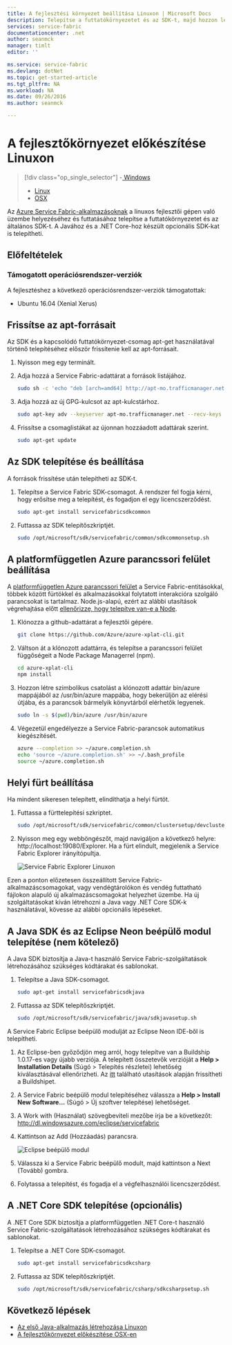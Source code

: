 ```yaml
---
title: A fejlesztési környezet beállítása Linuxon | Microsoft Docs
description: Telepítse a futtatókörnyezetet és az SDK-t, majd hozzon létre egy helyi fejlesztési fürtöt Linuxon. A beállítás befejezése után készen áll az alkalmazások létrehozására.
services: service-fabric
documentationcenter: .net
author: seanmck
manager: timlt
editor: ''

ms.service: service-fabric
ms.devlang: dotNet
ms.topic: get-started-article
ms.tgt_pltfrm: NA
ms.workload: NA
ms.date: 09/26/2016
ms.author: seanmck

---
```

# A fejlesztőkörnyezet előkészítése Linuxon
> [!div class="op_single_selector"]
> -[ Windows](service-fabric-get-started.md)
> 
> * [Linux](service-fabric-get-started-linux.md)
> * [OSX](service-fabric-get-started-mac.md)
> 
> 

 Az [Azure Service Fabric-alkalmazásoknak](service-fabric-application-model.md) a linuxos fejlesztői gépen való üzembe helyezéséhez és futtatásához telepítse a futtatókörnyezetet és az általános SDK-t. A Javához és a .NET Core-hoz készült opcionális SDK-kat is telepítheti.

## Előfeltételek
### Támogatott operációsrendszer-verziók
A fejlesztéshez a következő operációsrendszer-verziók támogatottak:

* Ubuntu 16.04 (Xenial Xerus)

## Frissítse az apt-forrásait
Az SDK és a kapcsolódó futtatókörnyezet-csomag apt-get használatával történő telepítéséhez először frissítenie kell az apt-forrásait.

1. Nyisson meg egy terminált.
2. Adja hozzá a Service Fabric-adattárat a források listájához.
   
    ```bash
    sudo sh -c 'echo "deb [arch=amd64] http://apt-mo.trafficmanager.net/repos/servicefabric/ trusty main" > /etc/apt/sources.list.d/servicefabric.list'
    ```
3. Adja hozzá az új GPG-kulcsot az apt-kulcstárhoz.
   
    ```bash
    sudo apt-key adv --keyserver apt-mo.trafficmanager.net --recv-keys 417A0893
    ```
4. Frissítse a csomaglistákat az újonnan hozzáadott adattárak szerint.
   
    ```bash
    sudo apt-get update
    ```

## Az SDK telepítése és beállítása
A források frissítése után telepítheti az SDK-t.

1. Telepítse a Service Fabric SDK-csomagot. A rendszer fel fogja kérni, hogy erősítse meg a telepítést, és fogadjon el egy licencszerződést.
   
    ```bash
    sudo apt-get install servicefabricsdkcommon
    ```
2. Futtassa az SDK telepítőszkriptjét.
   
    ```bash
    sudo /opt/microsoft/sdk/servicefabric/common/sdkcommonsetup.sh
    ```

## A platformfüggetlen Azure parancssori felület beállítása
A [platformfüggetlen Azure parancssori felület][azure-xplat-cli-github] a Service Fabric-entitásokkal, többek között fürtökkel és alkalmazásokkal folytatott interakcióra szolgáló parancsokat is tartalmaz. Node.js-alapú, ezért az alábbi utasítások végrehajtása előtt [ellenőrizze, hogy telepítve van-e a Node][install-node].

1. Klónozza a github-adattárat a fejlesztői gépére.
   
    ```bash
    git clone https://github.com/Azure/azure-xplat-cli.git
    ```
2. Váltson át a klónozott adattárra, és telepítse a parancssori felület függőségeit a Node Package Managerrel (npm).
   
    ```bash
    cd azure-xplat-cli
    npm install
    ```
3. Hozzon létre szimbolikus csatolást a klónozott adattár bin/azure mappájából az /usr/bin/azure mappába, hogy bekerüljön az elérési útjába, és a parancsok bármelyik könyvtárból elérhetők legyenek.
   
    ```bash
    sudo ln -s $(pwd)/bin/azure /usr/bin/azure
    ```
4. Végezetül engedélyezze a Service Fabric-parancsok automatikus kiegészítését.
   
    ```bash
    azure --completion >> ~/azure.completion.sh
    echo 'source ~/azure.completion.sh' >> ~/.bash_profile
    source ~/azure.completion.sh
    ```

## Helyi fürt beállítása
Ha mindent sikeresen telepített, elindíthatja a helyi fürtöt.

1. Futtassa a fürttelepítési szkriptet.
   
    ```bash
    sudo /opt/microsoft/sdk/servicefabric/common/clustersetup/devclustersetup.sh
    ```
2. Nyisson meg egy webböngészőt, majd navigáljon a következő helyre: http://localhost:19080/Explorer. Ha a fürt elindult, megjelenik a Service Fabric Explorer irányítópultja.
   
    ![Service Fabric Explorer Linuxon][sfx-linux]

Ezen a ponton előzetesen összeállított Service Fabric-alkalmazáscsomagokat, vagy vendégtárolókon és vendég futtatható fájlokon alapuló új alkalmazáscsomagokat helyezhet üzembe. Ha új szolgáltatásokat kíván létrehozni a Java vagy .NET Core SDK-k használatával, kövesse az alábbi opcionális lépéseket.

## A Java SDK és az Eclipse Neon beépülő modul telepítése (nem kötelező)
A Java SDK biztosítja a Java-t használó Service Fabric-szolgáltatások létrehozásához szükséges kódtárakat és sablonokat.

1. Telepítse a Java SDK-csomagot.
   
    ```bash
    sudo apt-get install servicefabricsdkjava
    ```
2. Futtassa az SDK telepítőszkriptjét.
   
    ```bash
    sudo /opt/microsoft/sdk/servicefabric/java/sdkjavasetup.sh
    ```

A Service Fabric Eclipse beépülő modulját az Eclipse Neon IDE-ből is telepítheti.

1. Az Eclipse-ben győződjön meg arról, hogy telepítve van a Buildship 1.0.17-es vagy újabb verziója. A telepített összetevők verzióját a **Help > Installation Details** (Súgó > Telepítés részletei) lehetőség kiválasztásával ellenőrizheti. Az [itt][buildship-update] található utasítások alapján frissítheti a Buildshipet.
2. A Service Fabric beépülő modul telepítéséhez válassza a **Help > Install New Software...** (Súgó > Új szoftver telepítése) lehetőséget.
3. A Work with (Használat) szövegbeviteli mezőbe írja be a következőt: http://dl.windowsazure.com/eclipse/servicefabric
4. Kattintson az Add (Hozzáadás) parancsra.
   
    ![Eclipse beépülő modul][sf-eclipse-plugin]
5. Válassza ki a Service Fabric beépülő modult, majd kattintson a Next (Tovább) gombra.
6. Folytassa a telepítést, és fogadja el a végfelhasználói licencszerződést.

## A .NET Core SDK telepítése (opcionális)
A .NET Core SDK biztosítja a platformfüggetlen .NET Core-t használó Service Fabric-szolgáltatások létrehozásához szükséges kódtárakat és sablonokat.

1. Telepítse a .NET Core SDK-csomagot.
   
    ```bash
    sudo apt-get install servicefabricsdkcsharp
    ```
2. Futtassa az SDK telepítőszkriptjét.
   
    ```bash
    sudo /opt/microsoft/sdk/servicefabric/csharp/sdkcsharpsetup.sh
    ```

## Következő lépések
* [Az első Java-alkalmazás létrehozása Linuxon](service-fabric-create-your-first-linux-application-with-java.md)
* [A fejlesztőkörnyezet előkészítése OSX-en](service-fabric-get-started-mac.md)

<!-- Links -->

[azure-xplat-cli-github]: https://github.com/Azure/azure-xplat-cli
[install-node]: https://nodejs.org/en/download/package-manager/#installing-node-js-via-package-manager
[buildship-update]: https://projects.eclipse.org/projects/tools.buildship

<!--Images -->

[sf-eclipse-plugin]: ./media/service-fabric-get-started-linux/service-fabric-eclipse-plugin.png
[sfx-linux]: ./media/service-fabric-get-started-linux/sfx-linux.png



<!--HONumber=Sep16_HO4-->


